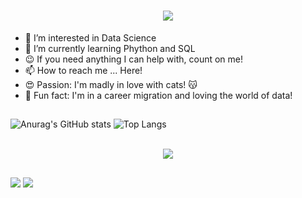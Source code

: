 <h1 align="center">
<img src="https://readme-typing-svg.herokuapp.com/?font=Righteous&size=35&center=true&vCenter=true&width=500&height=70&duration=4000&lines=Olá!+👋;+Me+chamo+Debora!;" />
</h1>

- 👀 I’m interested in Data Science
- 🌱 I’m currently learning Phython and SQL
- 😉 If you need anything I can help with, count on me! 
- 📫 How to reach me ... Here!
- 😍 Passion: I'm madly in love with cats! 😽
- 🎲 Fun fact: I'm in a career migration and loving the world of data!

##

![Anurag's GitHub stats](https://github-readme-stats.vercel.app/api?username=DeboraPascoarelli&show_icons=true&theme=radical)
![Top Langs](https://github-readme-stats.vercel.app/api/top-langs/?username=DeboraPascoarelli&hide_progress=true&theme=radical)

<div style="display: inline_block"><br>

  
  <div align="center" >
  <img src="https://skillicons.dev/icons?i=py,vscode,github,figma,notion,postman,sklearn,visualstudio" />
</div>

  
     
          
           
                
          
  
  
</div>

##

<div> 
   <a href="https://www.linkedin.com/in/debora-pascoarelli-b8538a45/" target="_blank"><img src="https://img.shields.io/badge/-LinkedIn-%230077B5?style=for-the-badge&logo=linkedin&logoColor=white" target="_blank"></a>
  <a href="https://instagram.com/debora_pascoarelli" target="_blank"><img src="https://img.shields.io/badge/-Instagram-%23E4405F?style=for-the-badge&logo=instagram&logoColor=white" target="_blank"></a>  
</div>

<!---
DeboraPascoarelli/DeboraPascoarelli is a ✨ special ✨ repository because its `README.md` (this file) appears on your GitHub profile.
You can click the Preview link to take a look at your changes.
--->
